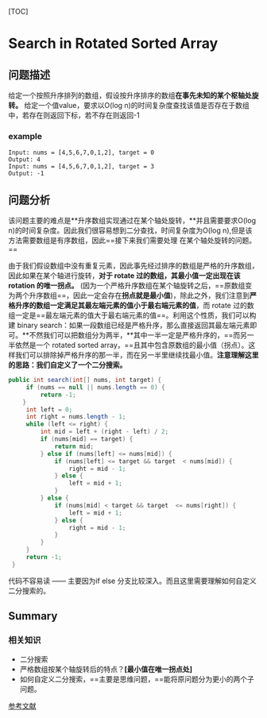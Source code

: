 [TOC]

# Search in Rotated Sorted Array

## 问题描述

给定一个按照升序排列的数组，假设按升序排序的数组**在事先未知的某个枢轴处旋转。** 给定一个值value，要求以O(log n)的时间复杂度查找该值是否存在于数组中，若存在则返回下标，若不存在则返回-1

### example

```
Input: nums = [4,5,6,7,0,1,2], target = 0
Output: 4
Input: nums = [4,5,6,7,0,1,2], target = 3
Output: -1
```

## 问题分析

该问题主要的难点是**升序数组实现通过在某个轴处旋转，**并且需要要求O(log n)的时间复杂度。因此我们很容易想到二分查找，时间复杂度为O(log n),但是该方法需要数组是有序数组，因此==接下来我们需要处理 在某个轴处旋转的问题。==

由于我们假设数组中没有重复元素，因此事先经过排序的数组是严格的升序数组，因此如果在某个轴进行旋转，**对于 rotate 过的数组，其最小值一定出现在该 rotation 的唯一拐点。** (因为一个严格升序数组在某个轴旋转之后，==原数组变为两个升序数组==，因此一定会存在**拐点就是最小值**)，除此之外，我们注意到**严格升序的数组一定满足其最左端元素的值小于最右端元素的值**，而 rotate 过的数组一定是==最左端元素的值大于最右端元素的值==。利用这个性质，我们可以构建 binary search：如果一段数组已经是严格升序，那么直接返回其最左端元素即可。**不然我们可以把数组分为两半，**其中一半一定是严格升序的，==而另一半依然是一个 rotated sorted array，==且其中包含原数组的最小值（拐点）。这样我们可以排除掉严格升序的那一半，而在另一半里继续找最小值。**注意理解这里的思路：我们自定义了一个二分搜索。**

```java
public int search(int[] nums, int target) {
     if (nums == null || nums.length == 0) {
         return -1;
    }
     int left = 0;
     int right = nums.length - 1;
     while (left <= right) {
         int mid = left + (right - left) / 2;
         if (nums[mid] == target) {
             return mid;
         } else if (nums[left] <= nums[mid]) {
             if (nums[left] <= target && target  < nums[mid]) {
                 right = mid - 1;
             } else {
                 left = mid + 1;
             }
         } else {
             if (nums[mid] < target && target  <= nums[right]) {
                 left = mid + 1;
             } else {
                 right = mid - 1;
             }
         }
     }
     return -1;
 }
```



代码不容易读 —— 主要因为if else 分支比较深入。而且这里需要理解如何自定义二分搜索的。

## Summary

### 相关知识

- 二分搜索
- 严格数组按某个轴旋转后的特点？**[最小值在唯一拐点处]**
- 如何自定义二分搜索，==主要是思维问题，==能将原问题分为更小的两个子问题。

[参考文献](https://zhuanlan.zhihu.com/p/34974336)